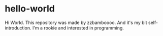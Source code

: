 # hello-world

Hi World. This repository was made by zzbamboooo.
And it's my bit self-introduction. I'm a rookie and interested in programming.
